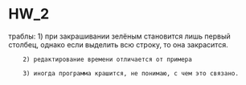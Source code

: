 # HW_2

траблы: 1) при закрашивании зелёным становится лишь первый столбец, однако если выделить всю строку, то она закрасится.

        2) редактирование времени отличается от примера
        
        3) иногда программа крашится, не понимаю, с чем это связано.
